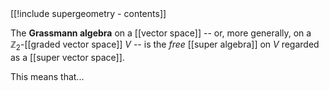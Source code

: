 <div class="rightHandSide toc">
[[!include supergeometry - contents]]
</div>


The **Grassmann algebra** on a [[vector space]] -- or, more generally, on a $\mathbb{Z}_2$-[[graded vector space]] $V$ -- is the _free_ [[super algebra]] on $V$ regarded as a [[super vector space]].

This means that...